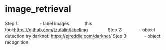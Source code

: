 # image_retrieval

Step 1:   　　　
  　- label images   　　　
  this tool:https://github.com/tzutalin/labelImg   　　　　
Step 2:   　
  　　- object detection
   try darknet: https://pjreddie.com/darknet/
Step 3:    　　　
  - object recognition   　　　
